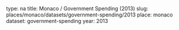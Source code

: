 type: na
title: Monaco / Government Spending (2013)
slug: places/monaco/datasets/government-spending/2013
place: monaco
dataset: government-spending
year: 2013
